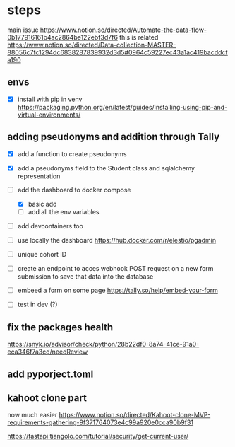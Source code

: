 
# steps 

main issue
https://www.notion.so/directed/Automate-the-data-flow-0b177916161b4ac2864be122ebf3d7f6
this is related
https://www.notion.so/directed/Data-collection-MASTER-88056c7fc1294dc6838287839932d3d5#0964c59227ec43a1ac419bacddcfa190

## envs
- [x] install with pip in venv https://packaging.python.org/en/latest/guides/installing-using-pip-and-virtual-environments/

## adding pseudonyms and addition through Tally
- [x] add a function to create pseudonyms
- [x] add a pseudonyms field to the Student class and sqlalchemy representation
- [ ] add the dashboard to docker compose
   - [x] basic add
   - [ ] add all the env variables

- [ ] add devcontainers too
- [ ] use locally the dashboard https://hub.docker.com/r/elestio/pgadmin
- [ ] unique cohort ID

- [ ] create an endpoint to acces webhook POST request on a new form submission to save that data into the database

- [ ] embeed a form on some page https://tally.so/help/embed-your-form
- [ ] test in dev (?)

## fix the packages health
https://snyk.io/advisor/check/python/28b22df0-8a74-41ce-91a0-eca346f7a3cd/needReview

## add pyporject.toml


## kahoot clone part
now much easier
https://www.notion.so/directed/Kahoot-clone-MVP-requirements-gathering-9f371764073e4c99a920e0cca90b9f31

https://fastapi.tiangolo.com/tutorial/security/get-current-user/
